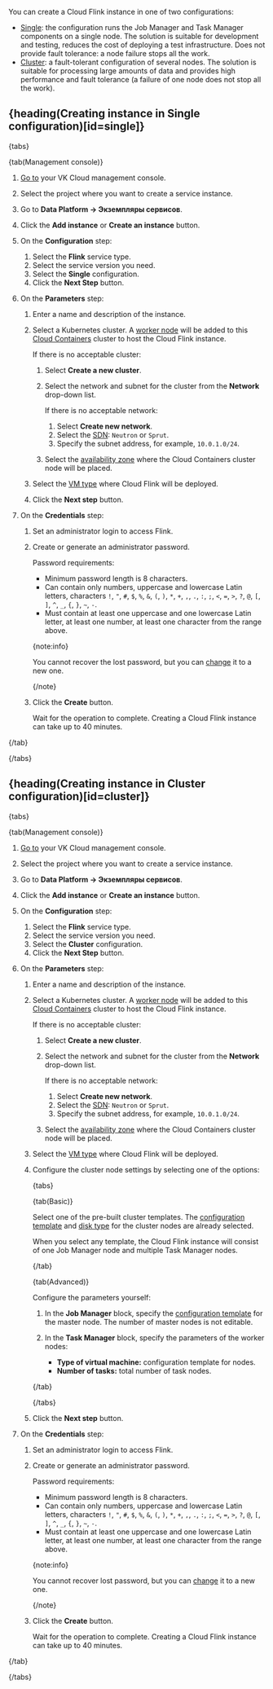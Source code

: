 You can create a Cloud Flink instance in one of two configurations:

- [Single](#single): the configuration runs the Job Manager and Task Manager components on a single node. The solution is suitable for development and testing, reduces the cost of deploying a test infrastructure. Does not provide fault tolerance: a node failure stops all the work.
- [Cluster](#cluster): a fault-tolerant configuration of several nodes. The solution is suitable for processing large amounts of data and provides high performance and fault tolerance (a failure of one node does not stop all the work).

## {heading(Creating instance in Single configuration)[id=single]}

{tabs}

{tab(Management console)}

1. [Go to](https://msk.cloud.vk.com/app) your VK Cloud management console.
1. Select the project where you want to create a service instance.
1. Go to **Data Platform → Экземпляры сервисов**.
1. Click the **Add instance** or **Create an instance** button.
1. On the **Configuration** step:

   1. Select the **Flink** service type.
   1. Select the service version you need.
   1. Select the **Single** configuration.
   1. Click the **Next Step** button.

1. On the **Parameters** step:

   1. Enter a name and description of the instance.
   1. Select a Kubernetes cluster. A [worker node](/en/kubernetes/k8s) will be added to this [Cloud Containers](/en/kubernetes/k8s/concepts/architecture#cluster_topologies) cluster to host the Cloud Flink instance.
      
         If there is no acceptable cluster:

         1. Select **Create a new cluster**.
         1. Select the network and subnet for the cluster from the **Network** drop-down list.

            If there is no acceptable network:

            1. Select **Create new network**.
            1. Select the [SDN](/en/networks/vnet/concepts/architecture#sdns_used): `Neutron` or `Sprut`.
            1. Specify the subnet address, for example, `10.0.1.0/24`.
         1. Select the [availability zone](/en/intro/start/concepts/architecture#az) where the Cloud Containers cluster node will be placed.
   1. Select the [VM type](/en/computing/iaas/concepts/about#flavors) where Cloud Flink will be deployed.
   1. Click the **Next step** button.

1. On the **Credentials** step:

   1. Set an administrator login to access Flink.
   1. Create or generate an administrator password.

      Password requirements:

      - Minimum password length is 8 characters.
      - Can contain only numbers, uppercase and lowercase Latin letters, characters `!`, `"`, `#`, `$`, `%`, `&`, `(`, `)`, `*`, `+`, `,`, `.`, `:`, `;`, `<`, `=`, `>`, `?`, `@`, `[`, `]`, `^`, `_`, `{`, `}`, `~`, `-`.
      - Must contain at least one uppercase and one lowercase Latin letter, at least one number, at least one character from the range above.
      
      {note:info}

      You cannot recover the lost password, but you can [change](../manage#change_password) it to a new one.

      {/note}

   1. Click the **Create** button.

      Wait for the operation to complete. Creating a Cloud Flink instance can take up to 40 minutes.

{/tab}

{/tabs}

## {heading(Creating instance in Cluster configuration)[id=cluster]}

{tabs}

{tab(Management console)}

1. [Go to](https://msk.cloud.vk.com/app/) your VK Cloud management console.
1. Select the project where you want to create a service instance.
1. Go to **Data Platform → Экземпляры сервисов**.
1. Click the **Add instance** or **Create an instance** button.
1. On the **Configuration** step:

   1. Select the **Flink** service type.
   1. Select the service version you need.
   1. Select the **Cluster** configuration.
   1. Click the **Next Step** button.

1. On the **Parameters** step:

   1. Enter a name and description of the instance.
   1. Select a Kubernetes cluster. A [worker node](/en/kubernetes/k8s) will be added to this [Cloud Containers](/en/kubernetes/k8s/concepts/architecture#cluster_topologies) cluster to host the Cloud Flink instance.

      If there is no acceptable cluster:

      1. Select **Create a new cluster**.
      1. Select the network and subnet for the cluster from the **Network** drop-down list.

         If there is no acceptable network:

         1. Select **Create new network**.
         1. Select the [SDN](/en/networks/vnet/concepts/architecture#sdns_used): `Neutron` or `Sprut`.
         1. Specify the subnet address, for example, `10.0.1.0/24`.
      1. Select the [availability zone](/en/intro/start/concepts/architecture#az) where the Cloud Containers cluster node will be placed.
   1. Select the [VM type](/en/computing/iaas/concepts/about#flavors) where Cloud Flink will be deployed.
   1. Configure the cluster node settings by selecting one of the options:

      {tabs}
      
      {tab(Basic)}
            
      Select one of the pre-built cluster templates. The [configuration template](/en/computing/iaas/concepts/about#flavors) and [disk type](/en/computing/iaas/concepts/about#disks) for the cluster nodes are already selected.

      When you select any template, the Cloud Flink instance will consist of one Job Manager node and multiple Task Manager nodes.

      {/tab}
      
      {tab(Advanced)}
      
      Configure the parameters yourself:

      1. In the **Job Manager** block, specify the [configuration template](/en/computing/iaas/concepts/about#flavors) for the master node. The number of master nodes is not editable.
      1. In the **Task Manager** block, specify the parameters of the worker nodes:

         - **Type of virtual machine:** configuration template for nodes.
         - **Number of tasks:** total number of task nodes.

      {/tab}

      {/tabs}
   
   1. Click the **Next step** button.

1. On the **Credentials** step:

   1. Set an administrator login to access Flink.
   1. Create or generate an administrator password.

      Password requirements:

      - Minimum password length is 8 characters.
      - Can contain only numbers, uppercase and lowercase Latin letters, characters `!`, `"`, `#`, `$`, `%`, `&`, `(`, `)`, `*`, `+`, `,`, `.`, `:`, `;`, `<`, `=`, `>`, `?`, `@`, `[`, `]`, `^`, `_`, `{`, `}`, `~`, `-`.
      - Must contain at least one uppercase and one lowercase Latin letter, at least one number, at least one character from the range above.

      {note:info}

      You cannot recover lost password, but you can [change](../manage#change_password) it to a new one.

      {/note}

   1. Click the **Create** button.

      Wait for the operation to complete. Creating a Cloud Flink instance can take up to 40 minutes.

{/tab}

{/tabs}
